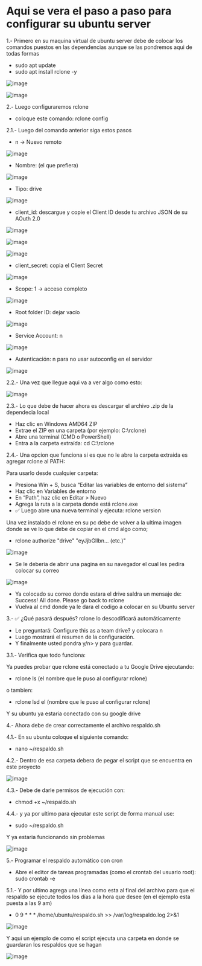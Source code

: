 # Aqui se vera el paso a paso para configurar su ubuntu server

1.- Primero en su maquina virtual de ubuntu server debe de colocar los comandos puestos en las dependencias aunque se las pondremos aqui de todas formas

- sudo apt update
- sudo apt install rclone -y

![image](https://github.com/user-attachments/assets/d0118e8f-2d4e-4932-bd37-34a50272e4b8)

![image](https://github.com/user-attachments/assets/0a3444b3-c555-4984-8f58-fc4b12f0e2b8)



2.- Luego configuraremos rclone

- coloque este comando: rclone config
  
2.1.- Luego del comando anterior siga estos pasos

- n → Nuevo remoto

![image](https://github.com/user-attachments/assets/f96208ad-1158-42a0-8527-1264914da965)

- Nombre: (el que prefiera)

![image](https://github.com/user-attachments/assets/894e7ab0-8163-49a0-b291-a3967512d847)

- Tipo: drive

![image](https://github.com/user-attachments/assets/313f5d33-28d3-46df-b150-43418e9b5d5d)

- client_id: descargue y copie el Client ID desde tu archivo JSON de su AOuth 2.0

![image](https://github.com/user-attachments/assets/bd560e8b-4889-414c-a9fd-43f4a36f6cc9)

![image](https://github.com/user-attachments/assets/105c0c77-5e2f-4c6d-a0e4-f7d5c925690e)

![image](https://github.com/user-attachments/assets/f7ddd595-01eb-4910-9662-5b49d1a251ce)

- client_secret: copia el Client Secret

![image](https://github.com/user-attachments/assets/d7121ae1-4fa1-411b-afa3-b8a7718d4644)

- Scope: 1 → acceso completo

![image](https://github.com/user-attachments/assets/6c3bc9fa-9e65-4e8c-9ddd-6404db3114f8)

- Root folder ID: dejar vacío

![image](https://github.com/user-attachments/assets/9309e1a0-f902-4385-b6c7-4df3f0c6557c)

- Service Account: n

![image](https://github.com/user-attachments/assets/bebb5833-ee17-499e-8066-d1438be50212)

- Autenticación: n para no usar autoconfig en el servidor

![image](https://github.com/user-attachments/assets/5ef6990c-7e11-4a8d-89ed-0ecde9e62d8d)

2.2.- Una vez que llegue aqui va a ver algo como esto:

![image](https://github.com/user-attachments/assets/71c82ad4-6952-4b6a-a246-9a1da81d75bd)

2.3.- Lo que debe de hacer ahora es descargar el archivo .zip de la dependecia local

- Haz clic en Windows AMD64 ZIP
- Extrae el ZIP en una carpeta (por ejemplo: C:\rclone)
- Abre una terminal (CMD o PowerShell)
- Entra a la carpeta extraída: cd C:\rclone

2.4.- Una opcion que funciona si es que no le abre la carpeta extraida es agregar rclone al PATH:

Para usarlo desde cualquier carpeta:

- Presiona Win + S, busca “Editar las variables de entorno del sistema”
- Haz clic en Variables de entorno
- En “Path”, haz clic en Editar > Nuevo
- Agrega la ruta a la carpeta donde está rclone.exe
- ✅ Luego abre una nueva terminal y ejecuta: rclone version

Una vez instalado el rclone en su pc debe de volver a la ultima imagen donde se ve lo que debe de copiar en el cmd algo como;

- rclone authorize "drive" "eyJjbGllbn... (etc.)"

![image](https://github.com/user-attachments/assets/74db7338-53de-415c-b401-4b16c86d71ca)

- Se le deberia de abrir una pagina en su navegador el cual les pedira colocar su correo

![image](https://github.com/user-attachments/assets/da878565-3795-4e06-b52e-0272fbce173e)

- Ya colocado su correo donde estara el drive saldra un mensaje de: Success! All done. Please go back to rclone
- Vuelva al cmd donde ya le dara el codigo a colocar en su Ubuntu server

3.- ✅ ¿Qué pasará después? rclone lo descodificará automáticamente

- Le preguntará: Configure this as a team drive? y colocara n
- Luego mostrará el resumen de la configuración.
- Y finalmente usted pondra y/n> y para guardar.

3.1.- Verifica que todo funciona:

Ya puedes probar que rclone está conectado a tu Google Drive ejecutando:

- rclone ls (el nombre que le puso al configurar rclone)

o tambien:

- rclone lsd el (nombre que le puso al configurar rclone)

Y su ubuntu ya estaria conectado con su google drive

4.- Ahora debe de crear correctamente el archivo respaldo.sh

4.1.- En su ubuntu coloque el siguiente comando:

- nano ~/respaldo.sh

4.2.- Dentro de esa carpeta debera de pegar el script que se encuentra en este proyecto

![image](https://github.com/user-attachments/assets/8b548182-89db-4221-abf7-a3200ba3cf5d)

4.3.- Debe de darle permisos de ejecución con: 

- chmod +x ~/respaldo.sh

4.4.- y ya por ultimo para ejecutar este script de forma manual use:

- sudo ~/respaldo.sh

Y ya estaria funcionando sin problemas

![image](https://github.com/user-attachments/assets/e65f2173-1eda-4ff5-85cd-b5169a4be71c)

5.- Programar el respaldo automático con cron

- Abre el editor de tareas programadas (como el crontab del usuario root): sudo crontab -e

5.1.- Y por ultimo agrega una línea como esta al final del archivo para que el respaldo se ejecute todos los días a la hora que desee (en el ejemplo esta puesta a las 9 am)

- 0 9 * * * /home/ubuntu/respaldo.sh >> /var/log/respaldo.log 2>&1

![image](https://github.com/user-attachments/assets/a6a27076-ec12-493f-b1cd-9a9920779b25)

Y aqui un ejemplo de como el script ejecuta una carpeta en donde se guardaran los respaldos que se hagan

![image](https://github.com/user-attachments/assets/6f98a3ad-cb1b-45ce-aebb-171463eb07f6)

